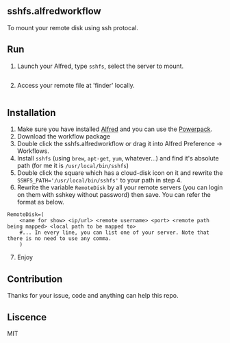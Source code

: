 sshfs.alfredworkflow
---

To mount your remote disk using ssh protocal.

## Run

1. Launch your Alfred, type `sshfs`, select the server to mount.

![]()

2. Access your remote file at 'finder' locally.

![]()

## Installation

1. Make sure you have installed [Alfred](https://www.alfredapp.com/) and you can use the [Powerpack](https://www.alfredapp.com/powerpack/buy/).
2. Download the workflow package
3. Double click the sshfs.alfredworkflow or drag it into Alfred Preference -> Workflows.
4. Install `sshfs` (using `brew`, `apt-get`, `yum`, whatever...) and find it's absolute path (for me it is `/usr/local/bin/sshfs`)
5. Double click the square which has a cloud-disk icon on it and rewrite the `SSHFS_PATH='/usr/local/bin/sshfs'` to your path in step 4.
6. Rewrite the variable `RemoteDisk` by all your remote servers (you can login on them with sshkey without password) then save. You can refer the format as below.

```
RemoteDisk=(
	<name for show> <ip/url> <remote username> <port> <remote path being mapped> <local path to be mapped to>
	#... In every line, you can list one of your server. Note that there is no need to use any comma.
	)

```

7. Enjoy

## Contribution

Thanks for your issue, code and anything can help this repo.

## Liscence

MIT
